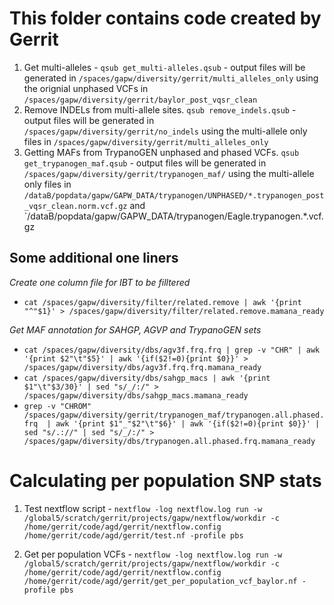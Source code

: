 # This folder contains code created by Gerrit

1. Get multi-alleles - `qsub get_multi-alleles.qsub` - output files will be generated in `/spaces/gapw/diversity/gerrit/multi_alleles_only` using the orignial unphased VCFs in `/spaces/gapw/diversity/gerrit/baylor_post_vqsr_clean`
2. Remove INDELs from multi-allele sites. `qsub remove_indels.qsub` - output files will be generated in `/spaces/gapw/diversity/gerrit/no_indels` using the multi-allele only files in `/spaces/gapw/diversity/gerrit/multi_alleles_only`
3. Getting MAFs from TrypanoGEN unphased and phased VCFs. `qsub get_trypanogen_maf.qsub` - output files will be generated in `/spaces/gapw/diversity/gerrit/trypanogen_maf/` using the multi-allele only files in `/dataB/popdata/gapw/GAPW_DATA/trypanogen/UNPHASED/*.trypanogen_post_vqsr_clean.norm.vcf.gz` and `/dataB/popdata/gapw/GAPW_DATA/trypanogen/Eagle.trypanogen.*.vcf.gz

## Some additional one liners
*Create one column file for IBT to be filltered*
* `cat /spaces/gapw/diversity/filter/related.remove | awk '{print "^"$1}' > /spaces/gapw/diversity/filter/related.remove.mamana_ready`

*Get MAF annotation for SAHGP, AGVP and TrypanoGEN sets*
* `cat /spaces/gapw/diversity/dbs/agv3f.frq.frq | grep -v "CHR" | awk '{print $2"\t"$5}' | awk '{if($2!=0){print $0}}' > /spaces/gapw/diversity/dbs/agv3f.frq.frq.mamana_ready`
* `cat /spaces/gapw/diversity/dbs/sahgp_macs | awk '{print $1"\t"$3/30}' | sed "s/_/:/" > /spaces/gapw/diversity/dbs/sahgp_macs.mamana_ready`
* `grep -v "CHROM" /spaces/gapw/diversity/gerrit/trypanogen_maf/trypanogen.all.phased.frq  | awk '{print $1"_"$2"\t"$6}' | awk '{if($2!=0){print $0}}' | sed "s/.://" | sed "s/_/:/" > /spaces/gapw/diversity/dbs/trypanogen.all.phased.frq.mamana_ready`

# Calculating per population SNP stats
1. Test nextflow script - `nextflow -log nextflow.log run -w /global5/scratch/gerrit/projects/gapw/nextflow/workdir -c /home/gerrit/code/agd/gerrit/nextflow.config /home/gerrit/code/agd/gerrit/test.nf -profile pbs` 

2. Get per population VCFs - `nextflow -log nextflow.log run -w /global5/scratch/gerrit/projects/gapw/nextflow/workdir -c /home/gerrit/code/agd/gerrit/nextflow.config /home/gerrit/code/agd/gerrit/get_per_population_vcf_baylor.nf -profile pbs`
 

